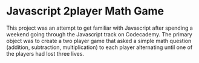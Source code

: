 # Javascript 2player Math Game

This project was an attempt to get familiar with Javascript after spending a weekend going through the Javascript track on Codecademy. The primary object was to create a two player game that asked a simple math question (addition, subtraction, multiplication) to each player alternating until one of the players had lost three lives.
